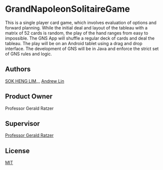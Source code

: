 # GrandNapoleonSolitaireGame
This is a single player card game, which involves evaluation of options and forward planning. While the initial deal and layout of the tableau with a matrix of 52 cards is random, the play of the hand ranges from easy to impossible. The GNS App will shuffle a regular deck of cards and deal the tableau. The play will be on an Android tablet using a drag and drop interface. The development of GNS will be in Java and enforce the strict set of GNS rules and logic.

## Authors
[SOK HENG LIM](https://github.com/Soqueen)__
[Andrew Lin](https://github.com/andrewlin94)

## Product Owner
Professor Gerald Ratzer

## Supervisor
[Professor Gerald Ratzer](https://github.com/jvybihal)

## License 
[MIT](https://github.com/Soqueen/GrandNapoleonSolitaireGame/blob/dev/LICENSE)
